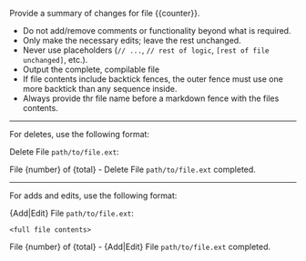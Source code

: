 Provide a summary of changes for file {{counter}}.  

- Do not add/remove comments or functionality beyond what is required.  
- Only make the necessary edits; leave the rest unchanged.  
- Never use placeholders (`// ...`, `// rest of logic`, `[rest of file unchanged]`, etc.).  
- Output the complete, compilable file  
- If file contents include backtick fences, the outer fence must use one more backtick than any sequence inside.
- Always provide thr file name before a markdown fence with the files contents.

---

For deletes, use the following format:

Delete File `path/to/file.ext`:

File {number} of {total} - Delete File `path/to/file.ext` completed.

---

For adds and edits, use the following format:

{Add|Edit} File `path/to/file.ext`:

```lang
<full file contents>
```

File {number} of {total} - {Add|Edit} File `path/to/file.ext` completed.
